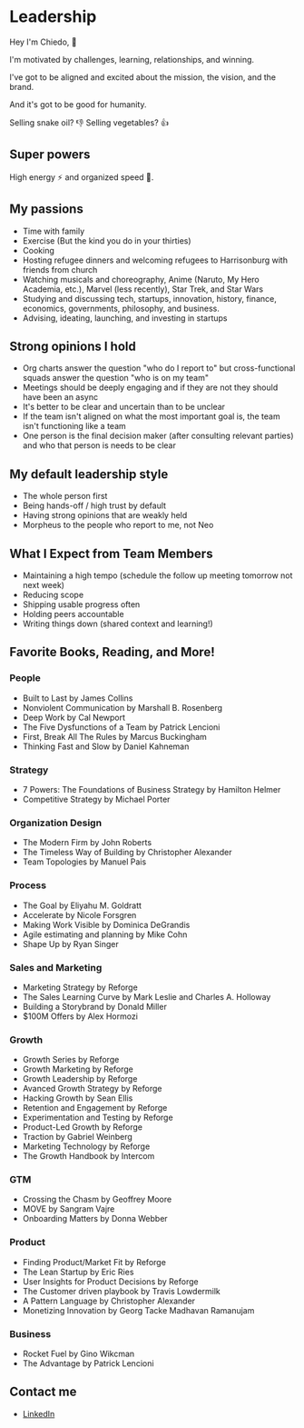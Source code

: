 # Leadership

Hey I'm Chiedo, 👋

I'm motivated by challenges, learning, relationships, and winning.

I've got to be aligned and excited about the mission, the vision, and the brand.

And it's got to be good for humanity.

Selling snake oil? 👎 Selling vegetables? 👍

## Super powers

High energy ⚡️ and organized speed 🚀.

## My passions

- Time with family
- Exercise (But the kind you do in your thirties)
- Cooking
- Hosting refugee dinners and welcoming refugees to Harrisonburg with friends from church
- Watching musicals and choreography, Anime (Naruto, My Hero Academia, etc.), Marvel (less recently), Star Trek, and Star Wars 
- Studying and discussing tech, startups, innovation, history, finance, economics, governments, philosophy, and business.
- Advising, ideating, launching, and investing in startups

## Strong opinions I hold

- Org charts answer the question "who do I report to" but cross-functional squads answer the question "who is on my team"
- Meetings should be deeply engaging and if they are not they should have been an async
- It's better to be clear and uncertain than to be unclear
- If the team isn't aligned on what the most important goal is, the team isn't functioning like a team
- One person is the final decision maker (after consulting relevant parties) and who that person is needs to be clear

## My default leadership style

- The whole person first
- Being hands-off / high trust by default 
- Having strong opinions that are weakly held
- Morpheus to the people who report to me, not Neo

## What I Expect from Team Members

- Maintaining a high tempo (schedule the follow up meeting tomorrow not next week)
- Reducing scope
- Shipping usable progress often
- Holding peers accountable
- Writing things down (shared context and learning!)

## Favorite Books, Reading, and More!

### People

- Built to Last by James Collins
- Nonviolent Communication by Marshall B. Rosenberg
- Deep Work by Cal Newport
- The Five Dysfunctions of a Team by Patrick Lencioni
- First, Break All The Rules by Marcus Buckingham
- Thinking Fast and Slow by Daniel Kahneman

### Strategy

- 7 Powers: The Foundations of Business Strategy by Hamilton Helmer
- Competitive Strategy by Michael Porter

### Organization Design

- The Modern Firm by John Roberts
- The Timeless Way of Building by Christopher Alexander
- Team Topologies by Manuel Pais

### Process

- The Goal by Eliyahu M. Goldratt
- Accelerate by Nicole Forsgren
- Making Work Visible by Dominica DeGrandis
- Agile estimating and planning by Mike Cohn
- Shape Up by Ryan Singer

### Sales and Marketing

- Marketing Strategy by Reforge
- The Sales Learning Curve by Mark Leslie and Charles A. Holloway
- Building a Storybrand by Donald Miller
- $100M Offers by Alex Hormozi

### Growth

- Growth Series by Reforge
- Growth Marketing by Reforge
- Growth Leadership by Reforge
- Avanced Growth Strategy by Reforge
- Hacking Growth by Sean Ellis
- Retention and Engagement by Reforge
- Experimentation and Testing by Reforge
- Product-Led Growth by Reforge
- Traction by Gabriel Weinberg
- Marketing Technology by Reforge
- The Growth Handbook by Intercom

### GTM

- Crossing the Chasm by Geoffrey Moore
- MOVE by Sangram Vajre
- Onboarding Matters by Donna Webber

### Product 

- Finding Product/Market Fit by Reforge
- The Lean Startup by Eric Ries
- User Insights for Product Decisions by Reforge
- The Customer driven playbook by Travis Lowdermilk
- A Pattern Language by Christopher Alexander
- Monetizing Innovation by Georg Tacke Madhavan Ramanujam

### Business

- Rocket Fuel by Gino Wikcman
- The Advantage by Patrick Lencioni

## Contact me

- [LinkedIn](https://linkedin.com/in/chiedo)
